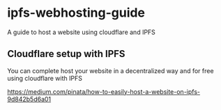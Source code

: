 # ipfs-webhosting-guide
A guide to host a website using cloudflare and IPFS

## Cloudflare setup with IPFS
You can complete host your website in a decentralized way and for free using cloudflare with IPFS

https://medium.com/pinata/how-to-easily-host-a-website-on-ipfs-9d842b5d6a01
